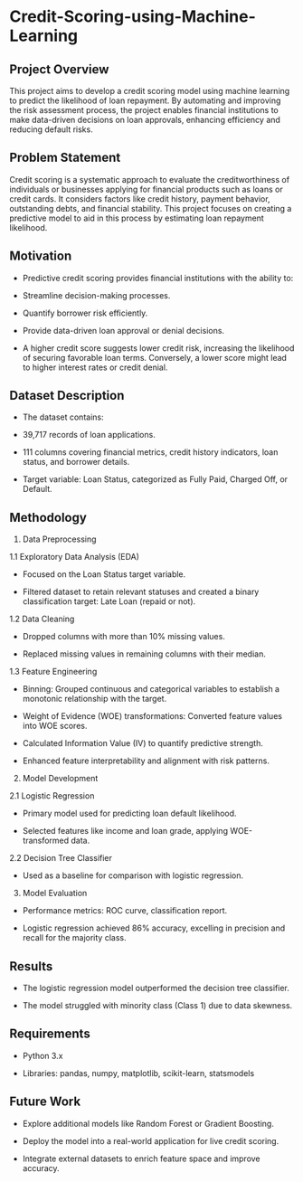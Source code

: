 # Credit-Scoring-using-Machine-Learning

## Project Overview

This project aims to develop a credit scoring model using machine learning to predict the likelihood of loan repayment. By automating and improving the risk assessment process, the project enables financial institutions to make data-driven decisions on loan approvals, enhancing efficiency and reducing default risks.

## Problem Statement

Credit scoring is a systematic approach to evaluate the creditworthiness of individuals or businesses applying for financial products such as loans or credit cards. It considers factors like credit history, payment behavior, outstanding debts, and financial stability. This project focuses on creating a predictive model to aid in this process by estimating loan repayment likelihood.

## Motivation

- Predictive credit scoring provides financial institutions with the ability to:

 - Streamline decision-making processes.

 - Quantify borrower risk efficiently.

 - Provide data-driven loan approval or denial decisions.

 - A higher credit score suggests lower credit risk, increasing the likelihood of securing favorable loan terms. Conversely, a lower score might lead to higher interest rates or credit denial.

## Dataset Description

- The dataset contains:

 - 39,717 records of loan applications.

 - 111 columns covering financial metrics, credit history indicators, loan status, and borrower details.

 - Target variable: Loan Status, categorized as Fully Paid, Charged Off, or Default.

## Methodology

1. Data Preprocessing

1.1 Exploratory Data Analysis (EDA)

  - Focused on the Loan Status target variable.

  - Filtered dataset to retain relevant statuses and created a binary classification target: Late Loan (repaid or not).

1.2 Data Cleaning

  - Dropped columns with more than 10% missing values.

  - Replaced missing values in remaining columns with their median.

1.3 Feature Engineering

  - Binning: Grouped continuous and categorical variables to establish a monotonic relationship with the target.

  - Weight of Evidence (WOE) transformations: Converted feature values into WOE scores.

  - Calculated Information Value (IV) to quantify predictive strength.

  - Enhanced feature interpretability and alignment with risk patterns.

2. Model Development

2.1 Logistic Regression

  - Primary model used for predicting loan default likelihood.

  - Selected features like income and loan grade, applying WOE-transformed data.

2.2 Decision Tree Classifier

  - Used as a baseline for comparison with logistic regression.

3. Model Evaluation

  - Performance metrics: ROC curve, classification report.

  - Logistic regression achieved 86% accuracy, excelling in precision and recall for the majority class.

## Results

- The logistic regression model outperformed the decision tree classifier.

- The model struggled with minority class (Class 1) due to data skewness.


## Requirements

 - Python 3.x

 - Libraries: pandas, numpy, matplotlib, scikit-learn, statsmodels

## Future Work

- Explore additional models like Random Forest or Gradient Boosting.

- Deploy the model into a real-world application for live credit scoring.

- Integrate external datasets to enrich feature space and improve accuracy.
